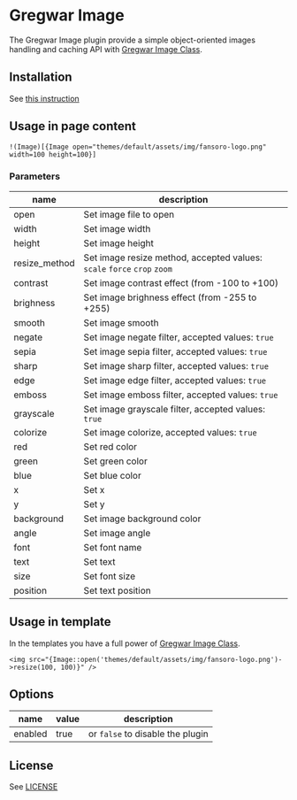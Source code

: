 # Gregwar Image

The Gregwar Image plugin provide a simple object-oriented images handling and caching API with [Gregwar Image Class](https://github.com/Gregwar/Image).

## Installation
See [this instruction](http://fansoro.org/documentation/plugins/plugins-installation)

## Usage in page content

```
!(Image)[{Image open="themes/default/assets/img/fansoro-logo.png" width=100 height=100}]
```

### Parameters

| name  | description |
|---|---|
| open | Set image file to open |
| width | Set image width |
| height | Set image height |
| resize_method | Set image resize method, accepted values: `scale` `force` `crop` `zoom`  |
| contrast | Set image contrast effect (from -100 to +100) |
| brighness | Set image brighness effect (from -255 to +255) |
| smooth | Set image smooth |
| negate | Set image negate filter, accepted values: `true` |
| sepia | Set image sepia filter, accepted values: `true` |
| sharp | Set image sharp filter, accepted values: `true` |
| edge | Set image edge filter, accepted values: `true` |
| emboss | Set image emboss filter, accepted values: `true` |
| grayscale | Set image grayscale filter, accepted values: `true` |
| colorize | Set image colorize, accepted values: `true` |
| red | Set red color |
| green | Set green color |
| blue | Set blue color |
| x | Set x |
| y | Set y |
| background | Set image background color |
| angle | Set image angle |
| font | Set font name |
| text | Set text |
| size | Set font size |
| position | Set text position |


## Usage in template

In the templates you have a full power of [Gregwar Image Class](https://github.com/Gregwar/Image).

```smarty
<img src="{Image::open('themes/default/assets/img/fansoro-logo.png')->resize(100, 100)}" />
```

## Options

| name  | value | description |
|---|---|---|
| enabled | true | or `false` to disable the plugin |

## License
See [LICENSE](https://github.com/fansoro/fansoro-plugin-gregwar-image/blob/master/LICENSE)
